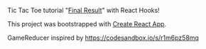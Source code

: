 Tic Tac Toe tutorial "[Final Result](https://codepen.io/gaearon/pen/gWWZgR?editors=0010)" with React Hooks!

This project was bootstrapped with [Create React App](https://github.com/facebook/create-react-app).

GameReducer inspired by https://codesandbox.io/s/r1m6pz58mq
